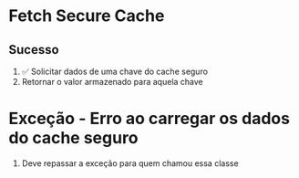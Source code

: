 # Fetch Secure Cache

## Sucesso
1. ✅ Solicitar dados de uma chave do cache seguro
2. Retornar o valor armazenado para aquela chave

# Exceção - Erro ao carregar os dados do cache seguro
1. Deve repassar a exceção para quem chamou essa classe
